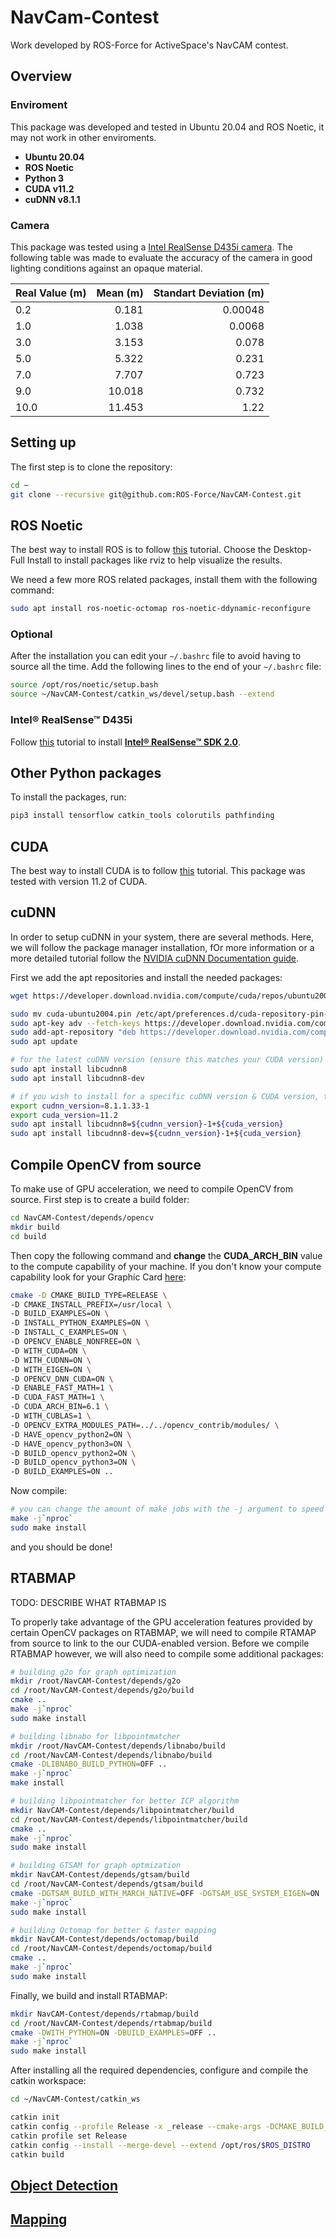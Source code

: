 # NavCam-Contest

Work developed by ROS-Force for ActiveSpace's NavCAM contest.

## Overview

### Enviroment

This package was developed and tested in Ubuntu 20.04 and ROS Noetic, it may not work in other enviroments.

- **Ubuntu 20.04**
- **ROS Noetic**
- **Python 3**
- **CUDA v11.2**
- **cuDNN v8.1.1**

### Camera

This package was tested using a [Intel RealSense D435i camera](https://www.intelrealsense.com/depth-camera-d435i/).
The following table was made to evaluate the accuracy of the camera in good lighting conditions against an opaque material.

| Real Value (m) | Mean (m) | Standart Deviation (m) |
| -------------- | -------: | ---------------------: |
| 0.2            |    0.181 |                0.00048 |
| 1.0            |    1.038 |                 0.0068 |
| 3.0            |    3.153 |                  0.078 |
| 5.0            |    5.322 |                  0.231 |
| 7.0            |    7.707 |                  0.723 |
| 9.0            |   10.018 |                  0.732 |
| 10.0           |   11.453 |                   1.22 |

## Setting up

The first step is to clone the repository:

```bash
cd ~
git clone --recursive git@github.com:ROS-Force/NavCAM-Contest.git
```

## ROS Noetic

The best way to install ROS is to follow [this](http://wiki.ros.org/noetic/Installation/Ubuntu) tutorial. Choose the Desktop-Full Install to install packages like rviz to help visualize the results.

We need a few more ROS related packages, install them with the following command:

```bash
sudo apt install ros-noetic-octomap ros-noetic-ddynamic-reconfigure
```

### Optional

After the installation you can edit your `~/.bashrc` file to avoid having to source all the time. Add the following lines to the end of your `~/.bashrc` file:

```bash
source /opt/ros/noetic/setup.bash
source ~/NavCAM-Contest/catkin_ws/devel/setup.bash --extend
```

### Intel® RealSense™ D435i 

Follow [this](https://github.com/IntelRealSense/librealsense/blob/master/doc/distribution_linux.md#installing-the-packages) tutorial to install [**Intel® RealSense™ SDK 2.0**](https://github.com/IntelRealSense/librealsense).

## Other Python packages

To install the packages, run:

```bash
pip3 install tensorflow catkin_tools colorutils pathfinding
```

## CUDA

The best way to install CUDA is to follow [this](https://docs.nvidia.com/cuda/cuda-installation-guide-linux/index.html) tutorial. This package was tested with version 11.2 of CUDA.

## cuDNN

In order to setup cuDNN in your system, there are several methods. Here, we will follow the package manager installation, fOr more information or a more detailed tutorial follow the [NVIDIA cuDNN Documentation guide](https://docs.nvidia.com/deeplearning/cudnn/install-guide/index.html). 

First we add the apt repositories and install the needed packages:

```bash
wget https://developer.download.nvidia.com/compute/cuda/repos/ubuntu2004/x86_64/cuda-ubuntu2004.pin 

sudo mv cuda-ubuntu2004.pin /etc/apt/preferences.d/cuda-repository-pin-600
sudo apt-key adv --fetch-keys https://developer.download.nvidia.com/compute/cuda/repos/ubuntu2004/x86_64/7fa2af80.pub
sudo add-apt-repository "deb https://developer.download.nvidia.com/compute/cuda/repos/ubuntu2004/x86_64/ /"
sudo apt update
```

```bash
# for the latest cuDNN version (ensure this matches your CUDA version)
sudo apt install libcudnn8
sudo apt install libcudnn8-dev
```

```bash
# if you wish to install for a specific cuDNN version & CUDA version, then replace the values below
export cudnn_version=8.1.1.33-1
export cuda_version=11.2
sudo apt install libcudnn8=${cudnn_version}-1+${cuda_version}
sudo apt install libcudnn8-dev=${cudnn_version}-1+${cuda_version}
```

## Compile OpenCV from source

To make use of GPU acceleration, we need to compile OpenCV from source. First step is to create a build folder:

```bash
cd NavCAM-Contest/depends/opencv
mkdir build
cd build
```

Then copy the following command and **change** the **CUDA_ARCH_BIN** value to the compute capability of your machine. If you don't know your compute capability look for your Graphic Card [here](https://developer.nvidia.com/cuda-gpus):

```bash
cmake -D CMAKE_BUILD_TYPE=RELEASE \
-D CMAKE_INSTALL_PREFIX=/usr/local \
-D BUILD_EXAMPLES=ON \
-D INSTALL_PYTHON_EXAMPLES=ON \
-D INSTALL_C_EXAMPLES=ON \
-D OPENCV_ENABLE_NONFREE=ON \
-D WITH_CUDA=ON \
-D WITH_CUDNN=ON \
-D WITH_EIGEN=ON \
-D OPENCV_DNN_CUDA=ON \
-D ENABLE_FAST_MATH=1 \
-D CUDA_FAST_MATH=1 \
-D CUDA_ARCH_BIN=6.1 \
-D WITH_CUBLAS=1 \
-D OPENCV_EXTRA_MODULES_PATH=../../opencv_contrib/modules/ \
-D HAVE_opencv_python2=ON \
-D HAVE_opencv_python3=ON \
-D BUILD_opencv_python2=ON \
-D BUILD_opencv_python3=ON \
-D BUILD_EXAMPLES=ON ..
```
Now compile:

```bash
# you can change the amount of make jobs with the -j argument to speed up the compilation process
make -j`nproc`
sudo make install
```

and you should be done!

## RTABMAP

TODO: DESCRIBE WHAT RTABMAP IS

To properly take advantage of the GPU acceleration features provided by certain OpenCV packages on RTABMAP, we will need to compile RTAMAP from source to link to the our CUDA-enabled version. Before we compile RTABMAP however, we will also need to compile some additional packages:

```bash
# building g2o for graph optimization
mkdir /root/NavCAM-Contest/depends/g2o
cd /root/NavCAM-Contest/depends/g2o/build
cmake ..
make -j`nproc`
sudo make install

# building libnabo for libpointmatcher
mkdir /root/NavCAM-Contest/depends/libnabo/build
cd /root/NavCAM-Contest/depends/libnabo/build
cmake -DLIBNABO_BUILD_PYTHON=OFF ..
make -j`nproc`
make install

# building libpointmatcher for better ICP algorithm
mkdir NavCAM-Contest/depends/libpointmatcher/build
cd /root/NavCAM-Contest/depends/libpointmatcher/build
cmake ..
make -j`nproc`
sudo make install

# building GTSAM for graph optmization
mkdir NavCAM-Contest/depends/gtsam/build
cd /root/NavCAM-Contest/depends/gtsam/build
cmake -DGTSAM_BUILD_WITH_MARCH_NATIVE=OFF -DGTSAM_USE_SYSTEM_EIGEN=ON ..
make -j`nproc`
sudo make install

# building Octomap for better & faster mapping
mkdir NavCAM-Contest/depends/octomap/build
cd /root/NavCAM-Contest/depends/octomap/build
cmake ..
make -j`nproc`
sudo make install
```

Finally, we build and install RTABMAP:

```bash
mkdir NavCAM-Contest/depends/rtabmap/build
cd /root/NavCAM-Contest/depends/rtabmap/build
cmake -DWITH_PYTHON=ON -DBUILD_EXAMPLES=OFF ..
make -j`nproc` 
sudo make install
```

After installing all the required dependencies, configure and compile the catkin workspace:

```bash
cd ~/NavCAM-Contest/catkin_ws

catkin init
catkin config --profile Release -x _release --cmake-args -DCMAKE_BUILD_TYPE=Release
catkin profile set Release
catkin config --install --merge-devel --extend /opt/ros/$ROS_DISTRO
catkin build
```

## [Object Detection](/catkin_ws/src/object_detection)

## [Mapping](/catkin_ws/src/mapping)
